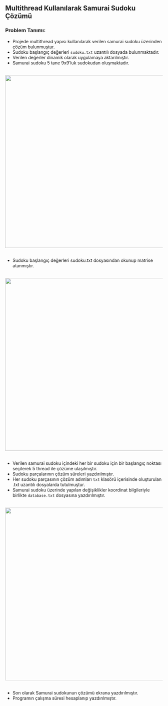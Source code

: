 ## Multithread Kullanılarak Samurai Sudoku Çözümü

### Problem Tanımı:

  - Projede multithread yapısı kullanılarak verilen samurai sudoku üzerinden çözüm bulunmuştur.
  - Sudoku başlangıç değerleri `sudoku.txt` uzantılı dosyada bulunmaktadır.
  - Verilen değerler dinamik olarak uygulamaya aktarılmıştır.
  - Samurai sudoku 5 tane 9x9’luk sudokudan oluşmaktadır.
<br>
<div align="center">
<img src="https://user-images.githubusercontent.com/24686636/147285948-550ff9c4-13fe-4b19-9687-c403d542b22c.jpeg" width="550">
</div>
<br>

  - Sudoku başlangıç değerleri sudoku.txt dosyasından okunup matrise atanmıştır.

<br>
<div align="center">
<img src="https://user-images.githubusercontent.com/24686636/147285981-427805c9-71e4-456a-b5ed-cb92b3ba58a7.jpeg" width="550">
</div>
<br>

  - Verilen samurai sudoku içindeki her bir sudoku için bir başlangıç noktası seçilerek 5 thread ile çözüme ulaşılmıştır.
  - Sudoku parçalarının çözüm süreleri yazdırılmıştır.
  - Her sudoku parçasının çözüm adımları `txt` klasörü içerisinde oluşturulan .txt uzantılı dosyalarda tutulmuştur.
  - Samurai sudoku üzerinde yapılan değişiklikler koordinat bilgileriyle birlikte `database.txt` dosyasına yazdırılmıştır.

<br>
<div align="center">
<img src="https://user-images.githubusercontent.com/24686636/147286006-5391d5dc-34d3-4161-bc11-4bd73d4ae2b3.jpeg" width="550">
</div>
<br>

  - Son olarak Samurai sudokunun çözümü ekrana yazdırılmıştır.
  - Programın çalışma süresi hesaplanıp yazdırılmıştır.
